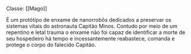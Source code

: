 Classe: [[Mago]]

É um protótipo de enxame de nanorrobôs dedicados a preservar os sistemas vitais do astronauta Capitão Minos. Contudo por meio de um repentino e letal trauma o enxame não foi capaz de identificar a morte de seu hospedeiro há tempo e incessantemente reabastece, comanda e protege o corpo do falecido Capitão.